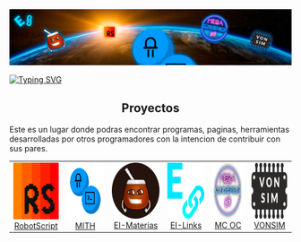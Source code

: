 
<img src="./profile/header.svg" alt="header" />

<br>

[![Typing SVG](https://readme-typing-svg.herokuapp.com?size=26&duration=2000&background=FF000000&multiline=true&lines=Mi+Idea%2C+Tu+Herramienta)](https://git.io/typing-svg)


<h2 font-weight="bold" align="center">Proyectos</h2>


Este es un lugar donde podras encontrar programas, paginas, herramientas desarrolladas por otros programadores con la intencion de contribuir con sus pares.


<table align ="center">
    <tr>
        <td align="center"><a href="https://j-josu.github.io/RobotScript/"><img width="100" height="101" src="./logos/RobotScript-Icon.svg" alt="RobotScript-Icon" /><br />RobotScript</a></td>
        <td align="center"><a href="https://mith-arg.github.io/mith-arg/"><img width="250" height="101" src="./logos/MITH.svg" alt="MITH" /><br />MITH</a></td>
        <td align="center"><a href="https://mith-arg.github.io/EI-Materias-Web/"><img width="250" height="100" src="./logos/EI-Materias.svg" alt="EI-Materias" /><br />EI-Materias</a></td>
         <td align="center"><a href="https://github.com/MITH-arg/EI-Links"><img width="250" height="100" src="./logos/EI-Links.svg" alt="EI-Links" /><br />EI-Links</a></td>
         <td align="center"><a href="https://fabian-martinez1.github.io/Mega-Conversor-OC/"><img width="250" height="100" src="./logos/SinFondo.svg" alt="Mega Conversor OC" /><br />MC OC</a></td>
         <td align="center"><a href="https://vonsim.github.io/"><img height="100" src="./logos/vonsim.svg" alt="VONSIM" /><br />VONSIM</a></td>
    </tr>        
</table>
